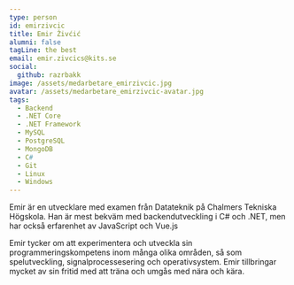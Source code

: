 ```yaml
---
type: person
id: emirzivcic
title: Emir Živćić
alumni: false
tagLine: the best
email: emir.zivcics@kits.se
social: 
  github: razrbakk
image: /assets/medarbetare_emirzivcic.jpg
avatar: /assets/medarbetare_emirzivcic-avatar.jpg
tags: 
  - Backend
  - .NET Core
  - .NET Framework
  - MySQL
  - PostgreSQL
  - MongoDB
  - C#
  - Git
  - Linux
  - Windows
---
```


Emir är en utvecklare med examen från Datateknik på Chalmers Tekniska Högskola. Han är mest bekväm med backendutveckling i C# och .NET, men har också erfarenhet av JavaScript och Vue.js 

Emir tycker om att experimentera och utveckla sin programmeringskompetens inom många olika områden, så som spelutveckling, signalprocessesering och operativsystem. Emir tillbringar mycket av sin fritid med att träna och umgås med nära och kära.

